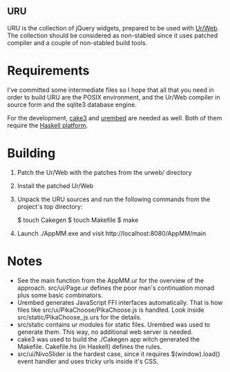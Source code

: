 URU
---

URU is the collection of jQuery widgets, prepared to be used with
[Ur/Web](http://www.impredicative.com/ur/). The collection should be considered
as non-stabled since it uses patched compiler and a couple of non-stabled build
tools.


Requirements
============

I've committed some intermediate files so I hope that all that you need in order
to build URU are the POSIX environment, and the Ur/Web compiler in source form
and the sqlite3 database engine.

For the development, [cake3](https://github.com/grwlf/cake3) and
[urembed](https://github.com/grwlf/urembed) are needed as well. Both of them
require the [Haskell platform](http://www.haskell.org/platform/).

Building
========

  1. Patch the Ur/Web with the patches from the urweb/ directory
  2. Install the patched Ur/Web
  3. Unpack the URU sources and run the following commands from the project's
     top directory:

        $ touch Cakegen
        $ touch Makefile
        $ make

  4. Launch ./AppMM.exe and visit http://localhost:8080/AppMM/main

Notes
=====

  * See the main function from the AppMM.ur for the overview of the approach.
    src/ui/Page.ur defines the poor man's continuation monad plus some basic
    combinators.
  * Urembed generates JavaScript FFI interfaces automatically. That is how
    files like src/ui/PikaChoose/PikaChoose.js is handled. Look inside
    src/static/PikaChoose_js.urs for the details.
  * src/static contains ur modules for static files. Urembed was used to
    generate them. This way, no additional web server is needed.
  * cake3 was used to build the ./Cakegen app witch generated the Makefile.
    Cakefile.hs (in Haskell) defines the rules.
  * src/ui/NivoSlider is the hardest case, since it requires $(window).load()
    event handler and uses tricky urls inside it's CSS.


